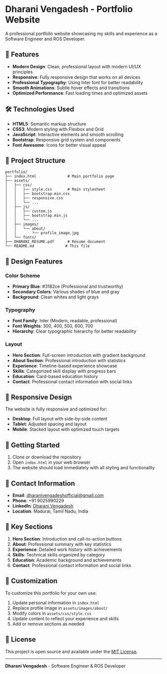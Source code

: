 # Dharani Vengadesh - Portfolio Website

A professional portfolio website showcasing my skills and experience as a Software Engineer and ROS Developer.

## 🚀 Features

- **Modern Design**: Clean, professional layout with modern UI/UX principles
- **Responsive**: Fully responsive design that works on all devices
- **Professional Typography**: Using Inter font for better readability
- **Smooth Animations**: Subtle hover effects and transitions
- **Optimized Performance**: Fast loading times and optimized assets

## 🛠️ Technologies Used

- **HTML5**: Semantic markup structure
- **CSS3**: Modern styling with Flexbox and Grid
- **JavaScript**: Interactive elements and smooth scrolling
- **Bootstrap**: Responsive grid system and components
- **Font Awesome**: Icons for better visual appeal

## 📁 Project Structure

```
portfolio/
├── index.html              # Main portfolio page
├── assets/
│   ├── css/
│   │   ├── style.css       # Main stylesheet
│   │   ├── bootstrap.min.css
│   │   ├── responsive.css
│   │   └── ...
│   ├── js/
│   │   ├── custom.js
│   │   ├── bootstrap.min.js
│   │   └── ...
│   ├── images/
│   │   └── about/
│   │       └── profile_image.jpg
│   └── fonts/
├── DHARANI_RESUME.pdf      # Resume document
└── README.md              # This file
```

## 🎨 Design Features

### Color Scheme
- **Primary Blue**: #3182ce (Professional and trustworthy)
- **Secondary Colors**: Various shades of blue and gray
- **Background**: Clean whites and light grays

### Typography
- **Font Family**: Inter (Modern, readable, professional)
- **Font Weights**: 300, 400, 500, 600, 700
- **Hierarchy**: Clear typographic hierarchy for better readability

### Layout
- **Hero Section**: Full-screen introduction with gradient background
- **About Section**: Professional introduction with statistics
- **Experience**: Timeline-based experience showcase
- **Skills**: Categorized skill display with progress bars
- **Education**: Card-based education history
- **Contact**: Professional contact information with social links

## 📱 Responsive Design

The website is fully responsive and optimized for:
- **Desktop**: Full layout with side-by-side content
- **Tablet**: Adjusted spacing and layout
- **Mobile**: Stacked layout with optimized touch targets

## 🚀 Getting Started

1. Clone or download the repository
2. Open `index.html` in your web browser
3. The website should load immediately with all styling and functionality

## 📧 Contact Information

- **Email**: dharanivengadeshofficial@gmail.com
- **Phone**: +91 9025990229
- **LinkedIn**: [Dharani Vengadesh](https://www.linkedin.com/in/dharani-vengadesh-4a653a191/)
- **Location**: Madurai, Tamil Nadu, India

## 🎯 Key Sections

1. **Hero Section**: Introduction and call-to-action buttons
2. **About**: Professional summary with key statistics
3. **Experience**: Detailed work history with achievements
4. **Skills**: Technical skills organized by category
5. **Education**: Academic background and achievements
6. **Contact**: Professional contact information and social links

## 🔧 Customization

To customize this portfolio for your own use:

1. Update personal information in `index.html`
2. Replace profile image in `assets/images/about/`
3. Modify colors in `assets/css/style.css`
4. Update content to reflect your experience and skills
5. Add or remove sections as needed

## 📄 License

This project is open source and available under the [MIT License](LICENSE).

---

**Dharani Vengadesh** - Software Engineer & ROS Developer
